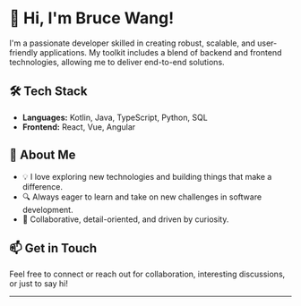 # 👋 Hi, I'm Bruce Wang!

I'm a passionate developer skilled in creating robust, scalable, and user-friendly applications. My toolkit includes a blend of backend and frontend technologies, allowing me to deliver end-to-end solutions.

## 🛠️ Tech Stack
- **Languages:** Kotlin, Java, TypeScript, Python, SQL
- **Frontend:** React, Vue, Angular

## 🚀 About Me
- 💡 I love exploring new technologies and building things that make a difference.
- 🔍 Always eager to learn and take on new challenges in software development.
- 🤝 Collaborative, detail-oriented, and driven by curiosity.

## 📫 Get in Touch
Feel free to connect or reach out for collaboration, interesting discussions, or just to say hi!

---

<!--
Want to personalize your profile even more? Add your favorite projects, social links, or fun facts here!
-->

